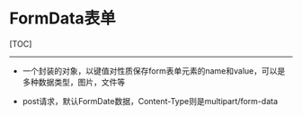 # FormData表单

[TOC]

***

+ 一个封装的对象，以键值对性质保存form表单元素的name和value，可以是多种数据类型，图片，文件等

+ post请求，默认FormDate数据，Content-Type则是multipart/form-data

